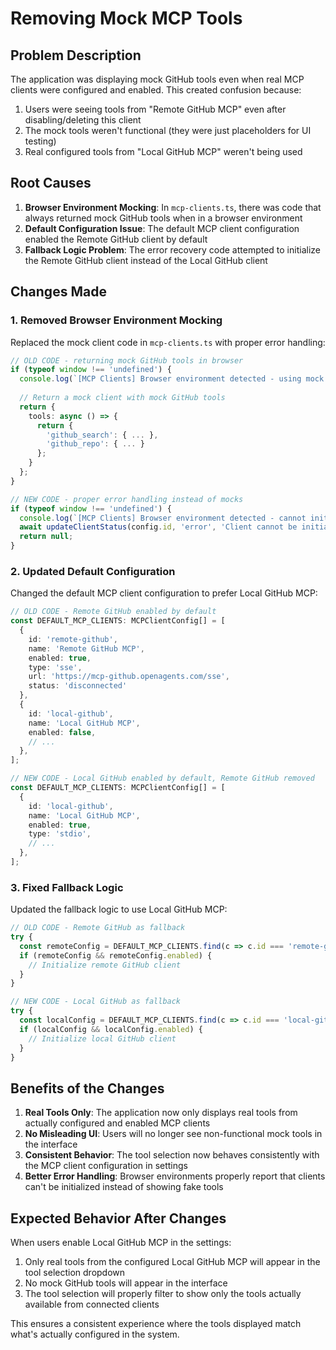 # Removing Mock MCP Tools

## Problem Description

The application was displaying mock GitHub tools even when real MCP clients were configured and enabled. This created confusion because:

1. Users were seeing tools from "Remote GitHub MCP" even after disabling/deleting this client
2. The mock tools weren't functional (they were just placeholders for UI testing)
3. Real configured tools from "Local GitHub MCP" weren't being used

## Root Causes

1. **Browser Environment Mocking**: In `mcp-clients.ts`, there was code that always returned mock GitHub tools when in a browser environment
2. **Default Configuration Issue**: The default MCP client configuration enabled the Remote GitHub client by default
3. **Fallback Logic Problem**: The error recovery code attempted to initialize the Remote GitHub client instead of the Local GitHub client

## Changes Made

### 1. Removed Browser Environment Mocking

Replaced the mock client code in `mcp-clients.ts` with proper error handling:

```typescript
// OLD CODE - returning mock GitHub tools in browser
if (typeof window !== 'undefined') {
  console.log(`[MCP Clients] Browser environment detected - using mock client for: ${config.name}`);
  
  // Return a mock client with mock GitHub tools
  return {
    tools: async () => {
      return {
        'github_search': { ... },
        'github_repo': { ... }
      };
    }
  };
}

// NEW CODE - proper error handling instead of mocks
if (typeof window !== 'undefined') {
  console.log(`[MCP Clients] Browser environment detected - cannot initialize ${config.type} client: ${config.name}`);
  await updateClientStatus(config.id, 'error', 'Client cannot be initialized in browser environment');
  return null;
}
```

### 2. Updated Default Configuration

Changed the default MCP client configuration to prefer Local GitHub MCP:

```typescript
// OLD CODE - Remote GitHub enabled by default
const DEFAULT_MCP_CLIENTS: MCPClientConfig[] = [
  {
    id: 'remote-github',
    name: 'Remote GitHub MCP',
    enabled: true,
    type: 'sse',
    url: 'https://mcp-github.openagents.com/sse',
    status: 'disconnected'
  },
  {
    id: 'local-github',
    name: 'Local GitHub MCP',
    enabled: false,
    // ...
  },
];

// NEW CODE - Local GitHub enabled by default, Remote GitHub removed
const DEFAULT_MCP_CLIENTS: MCPClientConfig[] = [
  {
    id: 'local-github',
    name: 'Local GitHub MCP',
    enabled: true,
    type: 'stdio',
    // ...
  },
];
```

### 3. Fixed Fallback Logic

Updated the fallback logic to use Local GitHub MCP:

```typescript
// OLD CODE - Remote GitHub as fallback
try {
  const remoteConfig = DEFAULT_MCP_CLIENTS.find(c => c.id === 'remote-github');
  if (remoteConfig && remoteConfig.enabled) {
    // Initialize remote GitHub client
  }
}

// NEW CODE - Local GitHub as fallback
try {
  const localConfig = DEFAULT_MCP_CLIENTS.find(c => c.id === 'local-github');
  if (localConfig && localConfig.enabled) {
    // Initialize local GitHub client
  }
}
```

## Benefits of the Changes

1. **Real Tools Only**: The application now only displays real tools from actually configured and enabled MCP clients
2. **No Misleading UI**: Users will no longer see non-functional mock tools in the interface
3. **Consistent Behavior**: The tool selection now behaves consistently with the MCP client configuration in settings
4. **Better Error Handling**: Browser environments properly report that clients can't be initialized instead of showing fake tools

## Expected Behavior After Changes

When users enable Local GitHub MCP in the settings:
1. Only real tools from the configured Local GitHub MCP will appear in the tool selection dropdown
2. No mock GitHub tools will appear in the interface
3. The tool selection will properly filter to show only the tools actually available from connected clients

This ensures a consistent experience where the tools displayed match what's actually configured in the system.